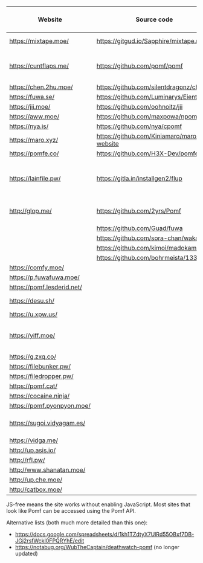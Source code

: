  Website                | Source code                             | Size limit (MiB) | Notes
------------------------|-----------------------------------------|------------------|-------
<https://mixtape.moe/>  | <https://gitgud.io/Sapphire/mixtape.moe> | 100             | Paste, voice
<https://cuntflaps.me/> | <https://github.com/pomf/pomf>          | 200              | JS-free, paste, [SFW domain][1]
<https://chen.2hu.moe/> | <https://github.com/silentdragonz/chen> | 50               |
<https://fuwa.se/>      | <https://github.com/Luminarys/Eientei>  | 32               |
<https://jii.moe/>      | <https://github.com/oohnoitz/jii>       | 150              | JS-free
<https://aww.moe/>      | <https://github.com/maxpowa/npomf>      | 256              | Paste
<https://nya.is/>       | <https://github.com/nya/cpomf>          | 100              |
<https://maro.xyz/>     | <https://github.com/Kiniamaro/maro.xyz-website> | 50       |
<https://pomfe.co/>     | <https://github.com/H3X-Dev/pomfe.co>   | 312              |
<https://lainfile.pw/>  | <https://gitla.in/installgen2/flup>     | 8                | Public uploads, JS-free, original filenames
<http://glop.me/>       | <https://github.com/2yrs/Pomf>          | 10               | Uses [IPFS][0], paste
                        | <https://github.com/Guad/fuwa>          |                  | JS-free
                        | <https://github.com/sora-chan/wakaba>   |                  | JS-free
                        | <https://github.com/kimoi/madokami.com> |                  |
                        | <https://github.com/bohrmeista/1338>    |                  |
<https://comfy.moe/>    |                                         | 512              |
<https://p.fuwafuwa.moe/> |                                       | 50               | JS-free
<https://pomf.lesderid.net/> |                                    | 50               |
<https://desu.sh/>      |                                         | 2048             | Rude, JS-free
<https://u.xpw.us/>     |                                         | 100              | Paste
<https://yiff.moe/>     |                                         | 512              | Nice colors, metadata stripping
<https://g.zxq.co/>     |                                         | 80               |
<https://filebunker.pw/> |                                        | 100              |
<https://filedropper.pw/> |                                       | 75               |
<https://pomf.cat/>     |                                         | 75               |
<https://cocaine.ninja/> |                                        | 32               | JS-free
<https://pomf.pyonpyon.moe/> |                                    | 50               |
<https://sugoi.vidyagam.es/> |                                    | 100              | Nice colors, paste
<https://vidga.me/>     |                                         | 100              | JS-free
<http://up.asis.io/>    |                                         | 50               |
<http://rfl.pw/>        |                                         | 250              |
<http://www.shanatan.moe/> |                                      | 50               |
<http://up.che.moe/>    |                                         | 50               |
<http://catbox.moe/>    |                                         | 200              | JS-free


JS-free means the site works without enabling JavaScript. Most sites that look like Pomf can be accessed
using the Pomf API.

Alternative lists (both much more detailed than this one):
 - <https://docs.google.com/spreadsheets/d/1kh1TZdtyX7UlRd55OBxf7DB-JGj2rsfWckI0FPQRYhE/edit>
 - <https://notabug.org/WubTheCaptain/deathwatch-pomf> (no longer updated)

[0]: http://ipfs.io/
[1]: https://fluntcaps.me/
